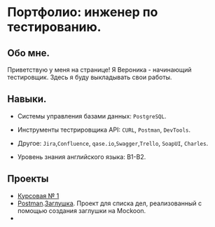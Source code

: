 # Портфолио: инженер по тестированию.
## Обо мне.
Приветствую у меня на странице! Я Вероника - начинающий тестировщик.
Здесь я буду выкладывать свои работы.
## Навыки.
- Системы управления базами данных: ``PostgreSQL``.
- Инструменты тестрировщика API: ``CURL``, ``Postman``, ``DevTools``.
- Другое: ``Jira``,``Confluence``, ``qase.io``,``Swagger``,``Trello``, ``SoapUI``, ``Charles``.
  
- Уровень знания английского языка: B1-B2.
## Проекты
- [Курсовая № 1](https://github.com/VeronikaKonovalova/VerTesting/blob/main/%D0%9F%D1%80%D0%BE%D0%B5%D0%BA%D1%821/!!%D0%9E%D0%BF%D0%B8%D1%81%D0%B0%D0%BD%D0%B8%D0%B5%20%D0%BA%D1%83%D1%80%D1%81%D0%BE%D0%B2%D0%BE%D0%B9.md)
- [Postman](https://github.com/VeronikaKonovalova/VerTesting/blob/main/Postman.Mockoon/postman_collection%20(2).json).[Заглушка](https://github.com/VeronikaKonovalova/VerTesting/blob/main/Postman.Mockoon/Mockoon.json). Проект для списка дел, реализованный с помощью создания заглушки на Mockoon.
- 
